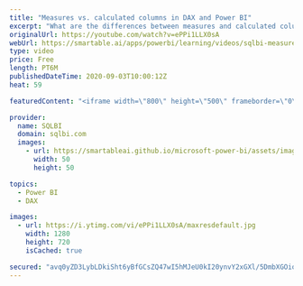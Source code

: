 ```yaml
---
title: "Measures vs. calculated columns in DAX and Power BI"
excerpt: "What are the differences between measures and calculated columns in DAX and Power BI? All the answers in this short video. Do you want to know more? Start with Introducing to DAX free course: https://www.sqlbi.com/p/introducing-dax-video-course/ Go deeper with Mastering DAX: https://www.sqlbi.com/p/mastering-dax-video-course/"
originalUrl: https://youtube.com/watch?v=ePPi1LLX0sA
webUrl: https://smartable.ai/apps/powerbi/learning/videos/sqlbi-measures-vs-calculated-columns-in-dax-and-power-bi/
type: video
price: Free
length: PT6M
publishedDateTime: 2020-09-03T10:00:12Z
heat: 59

featuredContent: "<iframe width=\"800\" height=\"500\" frameborder=\"0\" src=\"https://www.youtube.com/embed/ePPi1LLX0sA\" allow=\"accelerometer; autoplay; encrypted-media; gyroscope; picture-in-picture\" allowfullscreen></iframe>"

provider:
  name: SQLBI
  domain: sqlbi.com
  images:
    - url: https://smartableai.github.io/microsoft-power-bi/assets/images/organizations/sqlbi.com-50x50.jpg
      width: 50
      height: 50

topics:
  - Power BI
  - DAX

images:
  - url: https://i.ytimg.com/vi/ePPi1LLX0sA/maxresdefault.jpg
    width: 1280
    height: 720
    isCached: true

secured: "avq0yZD3LybLDkiSht6yBfGCsZQ47wI5hMJeU0kI20ynvY2xGXl/5DmbXGOioZ4Gy6g/RsVQnotwVOCkUxzMNUC4/1McKaBqZqPHaKfX1rh++TcJtE2dvdjz5j4zVofBwCyddT2xuLoIWoGyLREMKs8Dy1HtEcCu5GrbHTmmOz1wtq/CCPNB3XnYkZ3/IuhRTZ04ppmCXEJe9c7KbGZEt+4RDQkdNV5LdmCa1mYTl4MGcXa/Yh+1b7DcY34xKu8PR1hcs2uuEidYojQoYufdqMMVPMfZg1bSXoXfKA6ECtx8co78u52JfjssZTJ269K8oT85zZkEm9UTyBdSaOnUQse4xopRKFZlSYCBiZNfIZFQaVch8mwP7DaPx6Nobm4kCiJCdi0bDXrG3lV3ixHZNQiilahdusY6/ss02I1EiUs=;8eVVtN3kIsUzxP+OOugrLw=="
---
```


